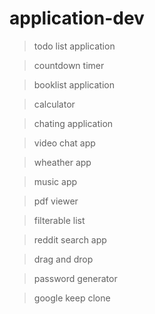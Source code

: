 # application-dev
> todo list application

> countdown timer

> booklist application

> calculator

> chating application

> video chat app

> wheather app

> music app

> pdf viewer

> filterable list

> reddit search app

> drag and drop

> password generator

> google keep clone
